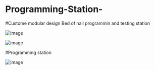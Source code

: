 # Programming-Station-

#Custome modular design Bed of nail programmin and testing station 

![image](https://github.com/user-attachments/assets/543020ce-0f02-43c6-b9af-3e27c77f687b)

![image](https://github.com/user-attachments/assets/cb6edd22-6cce-4097-9c08-95396a5d4201)


#Programming station 

![image](https://github.com/user-attachments/assets/7d6cc8b2-8a08-4d7d-91af-5336d0e0ed42)
